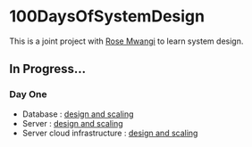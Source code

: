 # 100DaysOfSystemDesign
This is a joint project with [Rose Mwangi](https://github.com/RWamboi) to learn system design.

## **In Progress...**
### Day One 
* Database : [design and scaling](https://github.com/KiptoonKipkurui/100DaysOfSystemDesign/blob/main/progress/DAYONE.md)
* Server : [design and scaling](https://github.com/KiptoonKipkurui/100DaysOfSystemDesign/blob/main/progress/DAYTWO.md)
* Server cloud infrastructure : [design and scaling](https://github.com/KiptoonKipkurui/100DaysOfSystemDesign/blob/main/progress/DAYTHREE.md)

